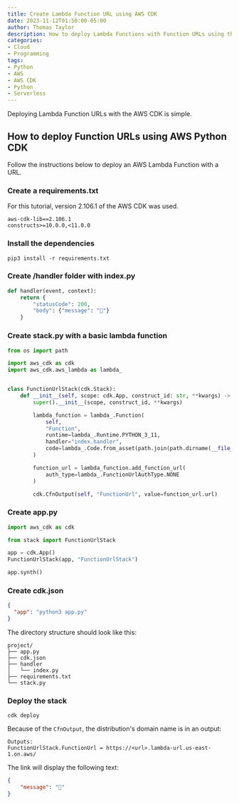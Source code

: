 ```yaml
---
title: Create Lambda Function URL using AWS CDK
date: 2023-11-12T01:50:00-05:00
author: Thomas Taylor
description: How to deploy Lambda Functions with Function URLs using the AWS CDK
categories:
- Cloud
- Programming
tags:
- Python
- AWS
- AWS CDK
- Python
- Serverless
---
```


Deploying Lambda Function URLs with the AWS CDK is simple.

## How to deploy Function URLs using AWS Python CDK

Follow the instructions below to deploy an AWS Lambda Function with a URL.

### Create a requirements.txt

For this tutorial, version 2.106.1 of the AWS CDK was used.

```text
aws-cdk-lib==2.106.1
constructs>=10.0.0,<11.0.0
```

### Install the dependencies

```shell
pip3 install -r requirements.txt
```

### Create /handler folder with index.py

```python
def handler(event, context):
    return {
        "statusCode": 200,
        "body": {"message": "👋"}
    }
```

### Create stack.py with a basic lambda function

```python
from os import path

import aws_cdk as cdk
import aws_cdk.aws_lambda as lambda_


class FunctionUrlStack(cdk.Stack):
    def __init__(self, scope: cdk.App, construct_id: str, **kwargs) -> None:
        super().__init__(scope, construct_id, **kwargs)

        lambda_function = lambda_.Function(
            self,
            "Function",
            runtime=lambda_.Runtime.PYTHON_3_11,
            handler="index.handler",
            code=lambda_.Code.from_asset(path.join(path.dirname(__file__), "handler")),
        )

        function_url = lambda_function.add_function_url(
            auth_type=lambda_.FunctionUrlAuthType.NONE
        )

        cdk.CfnOutput(self, "FunctionUrl", value=function_url.url)
```

### Create app.py

```python
import aws_cdk as cdk

from stack import FunctionUrlStack

app = cdk.App()
FunctionUrlStack(app, "FunctionUrlStack")

app.synth()
```

### Create cdk.json

```json
{
  "app": "python3 app.py"
}
```

The directory structure should look like this:

```text
project/
├── app.py
├── cdk.json
├── handler
│   └── index.py
├── requirements.txt
└── stack.py
```

### Deploy the stack

```shell
cdk deploy
```

Because of the `CfnOutput`, the distribution's domain name is in an output:

```
Outputs:
FunctionUrlStack.FunctionUrl = https://<url>.lambda-url.us-east-1.on.aws/
```

The link will display the following text:

```json
{
    "message": "👋"
}
```
